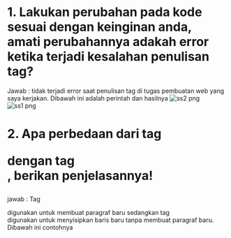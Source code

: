 # 1. Lakukan perubahan pada kode sesuai dengan keinginan anda, amati perubahannya adakah error ketika terjadi kesalahan penulisan tag?
Jawab : tidak terjadi error saat penulisan tag di tugas pembuatan web yang saya kerjakan. Dibawah ini adalah perintah dan hasilnya
![ss2 png](https://github.com/user-attachments/assets/fce63fe7-9f35-45d3-a17c-f00f67039fef)
![ss1 png](https://github.com/user-attachments/assets/8ad1d886-4c0a-4401-8a18-ff187bd33bdd)

# 2. Apa perbedaan dari tag <p> dengan tag <br>, berikan penjelasannya!
jawab : Tag <p> digunakan untuk membuat paragraf baru sedangkan tag <br> digunakan untuk menyisipkan baris baru tanpa membuat paragraf baru. Dibawah ini contohnya 
